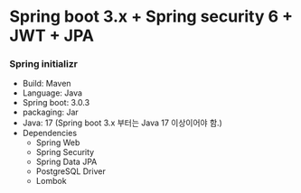 <h1>Spring boot 3.x + Spring security 6 + JWT + JPA</h1>
<h3>Spring initializr</h3>

* Build: Maven
* Language: Java
* Spring boot: 3.0.3
* packaging: Jar
* Java: 17 (Spring boot 3.x 부터는 Java 17 이상이어야 함.)
* Dependencies
  * Spring Web
  * Spring Security
  * Spring Data JPA
  * PostgreSQL Driver
  * Lombok